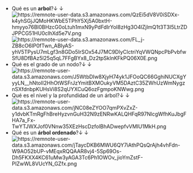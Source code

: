 -   Qué es un **arbol**?↓ ↓
      ![<https://remnote-user-data.s3.amazonaws.com/QzEi5dV8V0iSDXx-k4yhSGjJQMoHKWbE5TPhY5Xj5A0bxtH-hmyyo76Bl0BHzcG0oLtuh1mxN9yPdFdIrYoI8zHg3O4lZjlmQ1t3T3I5LtrZDJPPCG51HU0clhXd5e7V.png>](<https://remnote-user-data.s3.amazonaws.com/QzEi5dV8V0iSDXx-k4yhSGjJQMoHKWbE5TPhY5Xj5A0bxtH-hmyyo76Bl0BHzcG0oLtuh1mxN9yPdFdIrYoI8zHg3O4lZjlmQ1t3T3I5LtrZDJPPCG51HU0clhXd5e7V.png>)
      ![<https://remnote-user-data.s3.amazonaws.com/FL_j-ZB8cO6IP0fTwn_ABIyAS-yhV5TPysU7mLgf3n8GDo5IrSOx54J7MC9DlyClctriYqVWQNpcPbPvbfwSfU8DfBAz5l25q5qL7FFgBYx8_Dz2tpSklnKFkPQ06X0E.png>](<https://remnote-user-data.s3.amazonaws.com/FL_j-ZB8cO6IP0fTwn_ABIyAS-yhV5TPysU7mLgf3n8GDo5IrSOx54J7MC9DlyClctriYqVWQNpcPbPvbfwSfU8DfBAz5l25q5qL7FFgBYx8_Dz2tpSklnKFkPQ06X0E.png>)
-  Qué es el grado de un nodo?↓ ↓
      ![<https://remnote-user-data.s3.amazonaws.com/J5WtbDIw8XjyH74yk1JFOoQC66GghiNUCXgYyyLN__hNtoII2HhOtWSFrJzYmitBXMOukyVM5DAztC35ZWhUzWmNygznSXfdnbpKUHsVi8S2qUYXCuQ6ozFgmpoKNWwg.png>](<https://remnote-user-data.s3.amazonaws.com/J5WtbDIw8XjyH74yk1JFOoQC66GghiNUCXgYyyLN__hNtoII2HhOtWSFrJzYmitBXMOukyVM5DAztC35ZWhUzWmNygznSXfdnbpKUHsVi8S2qUYXCuQ6ozFgmpoKNWwg.png>)
-   Qué es el nivel y la profundidad de un árbol?↓ ↓
      ![<https://remnote-user-data.s3.amazonaws.com/jNC08eZYOO7qmPXvZxZ-y1dvbKTmRgFhBreHyzvnGuH32N9zENRwKALQHFqR97NlcgWfhKuJbgFHA7a_Fx-TwYTJWXJof0VNnw35XEzHscDzfolBhADwepfvVMIU1MkH.png>](<https://remnote-user-data.s3.amazonaws.com/jNC08eZYOO7qmPXvZxZ-y1dvbKTmRgFhBreHyzvnGuH32N9zENRwKALQHFqR97NlcgWfhKuJbgFHA7a_Fx-TwYTJWXJof0VNnw35XEzHscDzfolBhADwepfvVMIU1MkH.png>)
-   Qué es un **árbol ordenado**?↓ ↓
      ![<https://remnote-user-data.s3.amazonaws.com/jTaycDKB6MWU6QY7iAthPQsQrAjh4vhFdn-W9AO52bUP-vMEqxRQQAAR8vj4-5Sp69Os-Dh5FKXX4KC61uMw3yAGA3Tc6Ph1OWOv_jioYmZstF-PIZwWL8VUcYN_GZfx.png>](<https://remnote-user-data.s3.amazonaws.com/jTaycDKB6MWU6QY7iAthPQsQrAjh4vhFdn-W9AO52bUP-vMEqxRQQAAR8vj4-5Sp69Os-Dh5FKXX4KC61uMw3yAGA3Tc6Ph1OWOv_jioYmZstF-PIZwWL8VUcYN_GZfx.png>)
